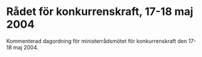 # Rådet för konkurrenskraft, 17-18 maj 2004

Kommenterad dagordning för ministerrådsmötet för konkurrenskraft den 17-18 maj 2004.
